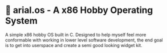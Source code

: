 # 💾 arial.os - A x86 Hobby Operating System

A simple x86 hobby OS built in C. Designed to help myself feel more conformable with working in lower level software development, the end goal is to get into userspace and create a semi good looking widget kit.

<!-- ## 🎨 Formatting Guide
### Functions
Function naming should follow camelCase, variables should have space between brackets and curly brackets must be on a new line.

```c
// This is the correct way to format a function
void main ( void )
{
    initTerminal();
}
```

### Variables -->
